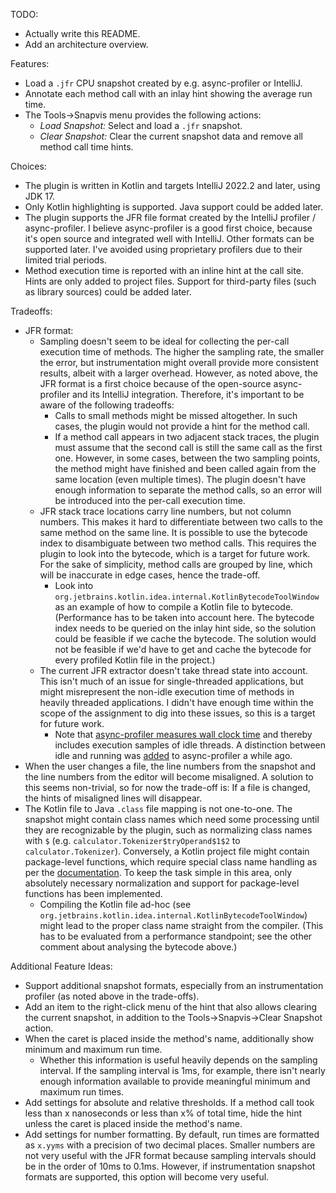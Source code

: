 TODO:

- Actually write this README.
- Add an architecture overview.







Features:

- Load a `.jfr` CPU snapshot created by e.g. async-profiler or IntelliJ.
- Annotate each method call with an inlay hint showing the average run time.
- The Tools->Snapvis menu provides the following actions:
  - *Load Snapshot:* Select and load a `.jfr` snapshot.
  - *Clear Snapshot:* Clear the current snapshot data and remove all method call time hints.


Choices:

- The plugin is written in Kotlin and targets IntelliJ 2022.2 and later, using JDK 17.
- Only Kotlin highlighting is supported. Java support could be added later.
- The plugin supports the JFR file format created by the IntelliJ profiler / async-profiler. I believe async-profiler is a good first choice, because it's open source and integrated well with IntelliJ. Other formats can be supported later. I've avoided using proprietary profilers due to their limited trial periods.
- Method execution time is reported with an inline hint at the call site. Hints are only added to project files. Support for third-party files (such as library sources) could be added later. 


Tradeoffs:

- JFR format:
  - Sampling doesn't seem to be ideal for collecting the per-call execution time of methods. The higher the sampling rate, the smaller the error, but instrumentation might overall provide more consistent results, albeit with a larger overhead. However, as noted above, the JFR format is a first choice because of the open-source async-profiler and its IntelliJ integration. Therefore, it's important to be aware of the following tradeoffs:
    - Calls to small methods might be missed altogether. In such cases, the plugin would not provide a hint for the method call.
    - If a method call appears in two adjacent stack traces, the plugin must assume that the second call is still the same call as the first one. However, in some cases, between the two sampling points, the method might have finished and been called again from the same location (even multiple times). The plugin doesn't have enough information to separate the method calls, so an error will be introduced into the per-call execution time.
  - JFR stack trace locations carry line numbers, but not column numbers. This makes it hard to differentiate between two calls to the same method on the same line. It is possible to use the bytecode index to disambiguate between two method calls. This requires the plugin to look into the bytecode, which is a target for future work. For the sake of simplicity, method calls are grouped by line, which will be inaccurate in edge cases, hence the trade-off.
    - Look into `org.jetbrains.kotlin.idea.internal.KotlinBytecodeToolWindow` as an example of how to compile a Kotlin file to bytecode. (Performance has to be taken into account here. The bytecode index needs to be queried on the inlay hint side, so the solution could be feasible if we cache the bytecode. The solution would not be feasible if we'd have to get and cache the bytecode for every profiled Kotlin file in the project.)
  - The current JFR extractor doesn't take thread state into account. This isn't much of an issue for single-threaded applications, but might misrepresent the non-idle execution time of methods in heavily threaded applications. I didn't have enough time within the scope of the assignment to dig into these issues, so this is a target for future work.
    - Note that [async-profiler measures wall clock time](https://stackoverflow.com/a/60160584) and thereby includes execution samples of idle threads. A distinction between idle and running was [added](https://github.com/jvm-profiling-tools/async-profiler/issues/279) to async-profiler a while ago.
- When the user changes a file, the line numbers from the snapshot and the line numbers from the editor will become misaligned. A solution to this seems non-trivial, so for now the trade-off is: If a file is changed, the hints of misaligned lines will disappear.
- The Kotlin file to Java `.class` file mapping is not one-to-one. The snapshot might contain class names which need some processing until they are recognizable by the plugin, such as normalizing class names with `$` (e.g. `calculator.Tokenizer$tryOperand$1$2` to `calculator.Tokenizer`). Conversely, a Kotlin project file might contain package-level functions, which require special class name handling as per the [documentation](https://kotlinlang.org/docs/java-to-kotlin-interop.html#package-level-functions). To keep the task simple in this area, only absolutely necessary normalization and support for package-level functions has been implemented.
  - Compiling the Kotlin file ad-hoc (see `org.jetbrains.kotlin.idea.internal.KotlinBytecodeToolWindow`) might lead to the proper class name straight from the compiler. (This has to be evaluated from a performance standpoint; see the other comment about analysing the bytecode above.)


Additional Feature Ideas:

- Support additional snapshot formats, especially from an instrumentation profiler (as noted above in the trade-offs).
- Add an item to the right-click menu of the hint that also allows clearing the current snapshot, in addition to the Tools->Snapvis->Clear Snapshot action.
- When the caret is placed inside the method's name, additionally show minimum and maximum run time.
  - Whether this information is useful heavily depends on the sampling interval. If the sampling interval is 1ms, for example, there isn't nearly enough information available to provide meaningful minimum and maximum run times.
- Add settings for absolute and relative thresholds. If a method call took less than x nanoseconds or less than x% of total time, hide the hint unless the caret is placed inside the method's name.
- Add settings for number formatting. By default, run times are formatted as `x.yyms` with a precision of two decimal places. Smaller numbers are not very useful with the JFR format because sampling intervals should be in the order of 10ms to 0.1ms. However, if instrumentation snapshot formats are supported, this option will become very useful.
